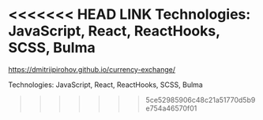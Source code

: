 <<<<<<< HEAD
LINK
Technologies: JavaScript, React, ReactHooks, SCSS, Bulma
=======
https://dmitriipirohov.github.io/currency-exchange/

Technologies: JavaScript, React, ReactHooks, SCSS, Bulma
>>>>>>> 5ce52985906c48c21a51770d5b9e754a46570f01
